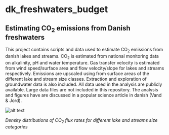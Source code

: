 # dk_freshwaters_budget

## Estimating CO<sub>2</sub> emissions from Danish freshwaters

This project contains scripts and data used to estimate CO<sub>2</sub> emissions from danish lakes and streams. CO<sub>2</sub> is estimated from national monitoring data on alkalinity, pH and water temperature. Gas transfer velocity is estimated from wind speed/surface area and flow velocity/slope for lakes and streams respectively. Emissions are upscaled using from surface areas of the different lake and stream size classes. Extraction and exploration of groundwater data is also included. All data used in the analysis are publicly available. Large data files are not included in this repository. The analysis and figures have are discussed in a popular science article in danish (Vand & Jord). 

![alt text](https://github.com/KennethTM/dk_freshwater_budget/blob/master/figures/ridge_flux_english.png)

*Density distributions of CO<sub>2</sub> flux rates for different lake and streams size categories*

